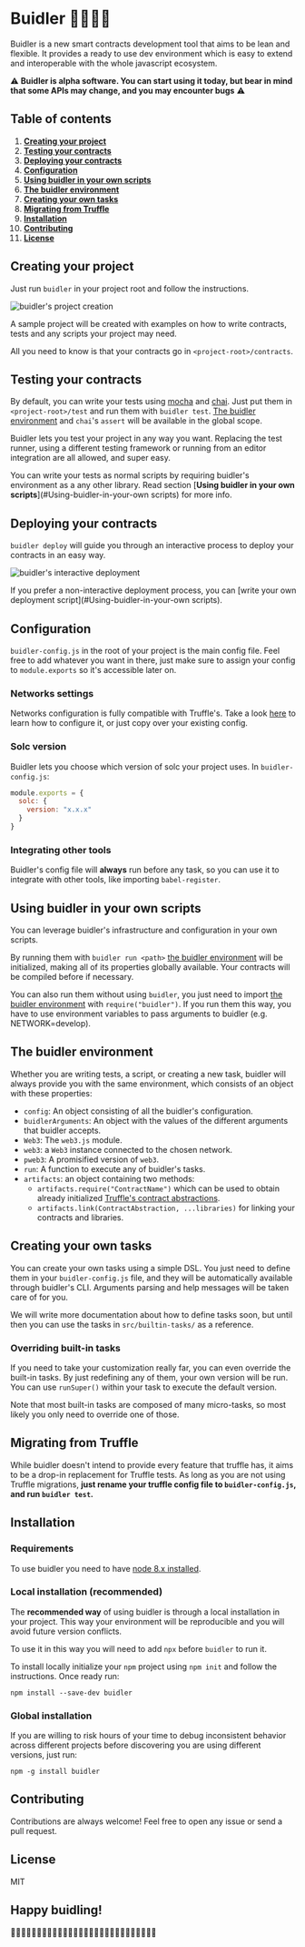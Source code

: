 # Buidler 👷‍♀️👷‍♂️

Buidler is a new smart contracts development tool that aims to be lean and flexible. It provides a ready to use dev environment which is easy to extend and interoperable with the whole javascript ecosystem.

⚠️ **Buidler is alpha software. You can start using it today, but bear in mind that some APIs may change, and you may encounter bugs** ⚠️

## Table of contents

1. [**Creating your project**](#Creating-your-project)
1. [**Testing your contracts**](#Testing-your-contracts)
1. [**Deploying your contracts**](#Deploying-your-contracts)
1. [**Configuration**](#Configuration)
1. [**Using buidler in your own scripts**](#Using-buidler-in-your-own-scripts)
2. [**The buidler environment**](#The-buidler-environment)
1. [**Creating your own tasks**](#Creating-you-own-tasks)
1. [**Migrating from Truffle**](#Migrating-from-Truffle)
1. [**Installation**](#Installation)
1. [**Contributing**](#Contributing)
1. [**License**](#License)

## Creating your project

Just run `buidler` in your project root and follow the instructions.

![buidler's project creation](http://g.recordit.co/BMYYrfXuCe.gif)

A sample project will be created with examples on how to write contracts, tests and any scripts your project may need.

All you need to know is that your contracts go in `<project-root>/contracts`.

## Testing your contracts

By default, you can write your tests using [mocha](https://mochajs.org/) and [chai](http://www.chaijs.com). Just put them in `<project-root>/test` and run them with `buidler test`. [The buidler environment](#The-buidler-environment) and `chai`'s `assert` will be available in the global scope.

Buidler lets you test your project in any way you want. Replacing the test runner, using a different testing framework or running from an editor integration are all allowed, and super easy.

You can write your tests as normal scripts by requiring buidler's environment as a any other library. Read section [**Using buidler in your own scripts**](#Using-buidler-in-your-own scripts) for more info.

## Deploying your contracts

`buidler deploy` will guide you through an interactive process to deploy your contracts in an easy way.

![buidler's interactive deployment](http://g.recordit.co/iLOhUXUnVi.gif)

If you prefer a non-interactive deployment process, you can [write your own deployment script](#Using-buidler-in-your-own scripts).

## Configuration

`buidler-config.js` in the root of your project is the main config file. Feel free to add whatever you want in there, just make sure to assign your config to `module.exports` so it's accessible later on.

### Networks settings

Networks configuration is fully compatible with Truffle's. Take a look [here](http://truffleframework.com/docs/advanced/configuration#networks) to learn how to configure it, or just copy over your existing config.

### Solc version

Buidler lets you choose which version of solc your project uses. In `buidler-config.js`:

```js
module.exports = {
  solc: {
    version: "x.x.x"
  }
}
```

### Integrating other tools

Buidler's config file will **always** run before any task, so you can use it to integrate with other tools, like importing `babel-register`.

## Using buidler in your own scripts

You can leverage buidler's infrastructure and configuration in your own scripts.

By running them with `buidler run <path>` [the buidler environment](#The-buidler-environment) will be initialized, making all of its properties globally available. Your contracts will be compiled before if necessary.

You can also run them without using `buidler`, you just need to import [the buidler environment](#The-buidler-environment) with `require("buidler")`. If you run them this way, you have to use environment variables to pass arguments to buidler (e.g. NETWORK=develop).

## The buidler environment

Whether you are writing tests, a script, or creating a new task, buidler will always provide you with the same environment, which consists of an object with these properties:

* `config`: An object consisting of all the buidler's configuration.
* `buidlerArguments`: An object with the values of the different arguments that buidler accepts.
* `Web3`: The `web3.js` module.
* `web3`: a `Web3` instance connected to the chosen network.
* `pweb3`: A promisified version of `web3`.
* `run`: A function to execute any of buidler's tasks.
* `artifacts`: an object containing two methods:
  * `artifacts.require("ContractName")` which can be used to obtain already initialized [Truffle's contract abstractions](https://github.com/trufflesuite/truffle-contract).
  * `artifacts.link(ContractAbstraction, ...libraries)` for linking your contracts and libraries.

## Creating your own tasks

You can create your own tasks using a simple DSL. You just need to define them in your `buidler-config.js` file, and they will be automatically available through buidler's CLI. Arguments parsing and help messages will be taken care of for you.

We will write more documentation about how to define tasks soon, but until then you can use the tasks in `src/builtin-tasks/` as a reference.

### Overriding built-in tasks

If you need to take your customization really far, you can even override the built-in tasks. By just redefining any of them, your own version will be run. You can use `runSuper()` within your task to execute the default version.

Note that most built-in tasks are composed of many micro-tasks, so most likely you only need to override one of those.

## Migrating from Truffle

While buidler doesn't intend to provide every feature that truffle has, it aims to be a drop-in replacement for Truffle tests. As long as you are not using Truffle migrations, **just rename your truffle config file to `buidler-config.js`, and run `buidler test`.**

## Installation

### Requirements

To use buidler you need to have [node 8.x installed](https://nodejs.org/en/download/).

### Local installation (recommended)

The **recommended way** of using buidler is through a local installation in your project. This way your environment will be reproducible and you will avoid future version conflicts.

To use it in this way you will need to add `npx` before `buidler` to run it. 

To install locally initialize your `npm` project using `npm init` and follow
the instructions. Once ready run:

`npm install --save-dev buidler`

### Global installation

If you are willing to risk hours of your time to debug inconsistent behavior across different projects before discovering you are using different versions, just run:

`npm -g install buidler`

## Contributing

Contributions are always welcome! Feel free to open any issue or send a pull request.

## License

MIT

## Happy buidling!
👷‍♀️👷‍♂️👷‍♀️👷‍♂️👷‍♀️👷‍♂️👷‍♀️👷‍♂️👷‍♀️👷‍♂️👷‍♀️👷‍♂️👷‍♀️👷‍♂️
